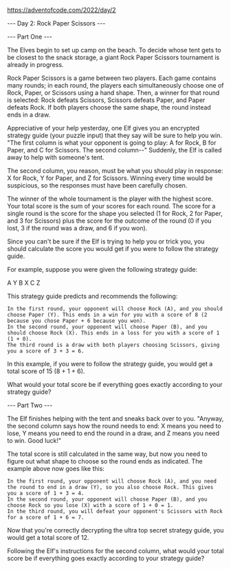 <https://adventofcode.com/2022/day/2>

--- Day 2: Rock Paper Scissors ---

--- Part One ---

The Elves begin to set up camp on the beach. To decide whose tent gets to be closest to the snack storage, a giant Rock Paper Scissors tournament is already in progress.

Rock Paper Scissors is a game between two players. Each game contains many rounds; in each round, the players each simultaneously choose one of Rock, Paper, or Scissors using a hand shape. Then, a winner for that round is selected: Rock defeats Scissors, Scissors defeats Paper, and Paper defeats Rock. If both players choose the same shape, the round instead ends in a draw.

Appreciative of your help yesterday, one Elf gives you an encrypted strategy guide (your puzzle input) that they say will be sure to help you win. "The first column is what your opponent is going to play: A for Rock, B for Paper, and C for Scissors. The second column--" Suddenly, the Elf is called away to help with someone's tent.

The second column, you reason, must be what you should play in response: X for Rock, Y for Paper, and Z for Scissors. Winning every time would be suspicious, so the responses must have been carefully chosen.

The winner of the whole tournament is the player with the highest score. Your total score is the sum of your scores for each round. The score for a single round is the score for the shape you selected (1 for Rock, 2 for Paper, and 3 for Scissors) plus the score for the outcome of the round (0 if you lost, 3 if the round was a draw, and 6 if you won).

Since you can't be sure if the Elf is trying to help you or trick you, you should calculate the score you would get if you were to follow the strategy guide.

For example, suppose you were given the following strategy guide:

A Y
B X
C Z

This strategy guide predicts and recommends the following:

    In the first round, your opponent will choose Rock (A), and you should choose Paper (Y). This ends in a win for you with a score of 8 (2 because you chose Paper + 6 because you won).
    In the second round, your opponent will choose Paper (B), and you should choose Rock (X). This ends in a loss for you with a score of 1 (1 + 0).
    The third round is a draw with both players choosing Scissors, giving you a score of 3 + 3 = 6.

In this example, if you were to follow the strategy guide, you would get a total score of 15 (8 + 1 + 6).

What would your total score be if everything goes exactly according to your strategy guide?

--- Part Two ---

The Elf finishes helping with the tent and sneaks back over to you. "Anyway, the second column says how the round needs to end: X means you need to lose, Y means you need to end the round in a draw, and Z means you need to win. Good luck!"

The total score is still calculated in the same way, but now you need to figure out what shape to choose so the round ends as indicated. The example above now goes like this:

    In the first round, your opponent will choose Rock (A), and you need the round to end in a draw (Y), so you also choose Rock. This gives you a score of 1 + 3 = 4.
    In the second round, your opponent will choose Paper (B), and you choose Rock so you lose (X) with a score of 1 + 0 = 1.
    In the third round, you will defeat your opponent's Scissors with Rock for a score of 1 + 6 = 7.

Now that you're correctly decrypting the ultra top secret strategy guide, you would get a total score of 12.

Following the Elf's instructions for the second column, what would your total score be if everything goes exactly according to your strategy guide?
